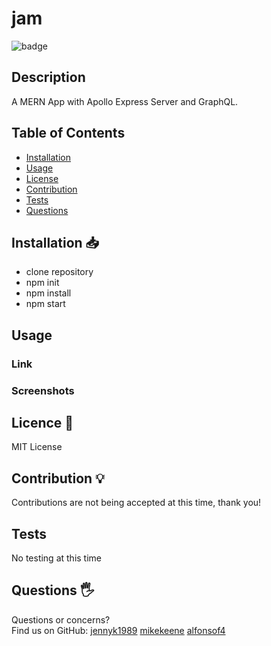 # jam
![badge](https://img.shields.io/badge/License-MIT-blue)

## Description
A MERN App with Apollo Express Server and GraphQL. 

## Table of Contents 
* [Installation](#Installation)
* [Usage](#Usage)
* [License](#License)
* [Contribution](#Contribution)
* [Tests](#Tests)
* [Questions](#Questions)
## Installation 📥
* clone repository
* npm init
* npm install
* npm start

## Usage
### Link

### Screenshots

## Licence 📃
MIT License
## Contribution 💡
Contributions are not being accepted at this time, thank you!
## Tests
No testing at this time
## Questions 🖐️
Questions or concerns? </br>
Find us on GitHub: [jennyk1989](https://github.com/jennyk1989)
[mikekeene](https://github.com/mikekeene)
[alfonsof4](https://github.com/alfonsof4)
